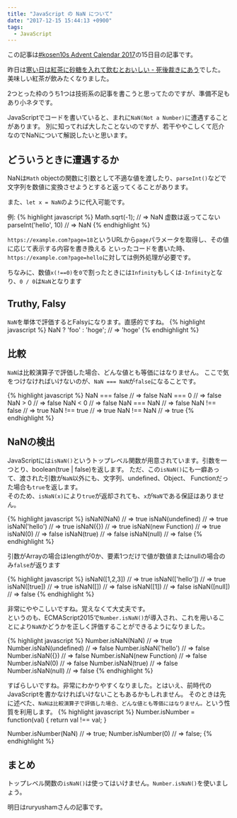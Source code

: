 ```yaml
---
title: "JavaScript の NaN について"
date: "2017-12-15 15:44:13 +0900"
tags:
  - JavaScript
---
```


この記事は[#kosen10s Advent Calendar 2017](https://adventar.org/calendars/2199)の15日目の記事です。

昨日は[寒い日は紅茶に砂糖を入れて飲むとおいしい - 死後裁きにあう](http://cycloneo.hatenablog.com/entry/2017/12/14/215238)でした。
美味しい紅茶が飲みたくなりました。

2つとった枠のうち1つは技術系の記事を書こうと思ってたのですが、準備不足もあり小ネタです。

JavaScriptでコードを書いていると、まれに`NaN(Not a Number)`に遭遇することがあります。
別に知ってれば大したことないのですが、若干ややこしくて厄介なのでNaNについて解説したいと思います。

## どういうときに遭遇するか
NaNは`Math` objectの関数に引数として不適な値を渡したり、`parseInt()`などで文字列を数値に変換させようとすると返ってくることがあります。

また、`let x = NaN`のように代入可能です。

例:
{% highlight javascript %}
Math.sqrt(-1); // => NaN 虚数は返ってこない
parseInt('hello', 10) // => NaN
{% endhighlight %}

`https://example.com?page=18`というURLから`page`パラメータを取得し、その値に応じて表示する内容を書き換える
といったコードを書いた時、`https://example.com?page=hello`に対しては例外処理が必要です。

ちなみに、数値`x(!==0)`を`0`で割ったときには`Infinity`もしくは`-Infinity`となり、`0 / 0`は`NaN`となります

## Truthy, Falsy
`NaN`を単体で評価するとFalsyになります。直感的ですね。
{% highlight javascript %}
NaN ? 'foo' : 'hoge'; // => 'hoge'
{% endhighlight %}

## 比較
`NaN`は比較演算子で評価した場合、どんな値とも等価にはなりません。
ここで気をつけなければいけないのが、`NaN === NaN`が`false`になることです。

{% highlight javascript %}
NaN === false // => false
NaN === 0 // => false
NaN > 0 // => false
NaN < 0 // => false
NaN === NaN // => false
NaN !== false // => true
NaN !== true // => true
NaN !== NaN // => true
{% endhighlight %}

## NaNの検出
JavaScriptには`isNaN()`というトップレベル関数が用意されています。引数を一つとり、boolean(true | false)を返します。
ただ、この`isNaN()`にも一癖あって、渡された引数が`NaN`以外にも、文字列、undefined、Object、 Functionだった場合も`true`を返します。<br>
そのため、`isNaN(x)`により`true`が返却されても、`x`が`NaN`である保証はありません。

{% highlight javascript %}
isNaN(NaN) // => true
isNaN(undefined) // => true
isNaN('hello') // => true
isNaN({}) // => true
isNaN(new Function) // => true
isNaN(0) // => false
isNaN(true) // => false
isNaN(null) // => false
{% endhighlight %}

引数がArrayの場合はlengthが0か、要素1つだけで値が数値またはnullの場合のみ`false`が返ります

{% highlight javascript %}
isNaN([1,2,3]) // => true
isNaN(['hello']) // => true
isNaN([true]) // => true
isNaN([]) // => false
isNaN([1]) // => false
isNaN([null]) // => false
{% endhighlight %}

非常にややこしいですね。覚えなくて大丈夫です。<br>
というのも、ECMAScript2015で`Number.isNaN()`が導入され、これを用いることにより`NaN`かどうかを正しく評価することができるようになりました。

{% highlight javascript %}
Number.isNaN(NaN) // => true
Number.isNaN(undefined) // => false
Number.isNaN('hello') // => false
Number.isNaN({}) // => false
Number.isNaN(new Function) // => false
Number.isNaN(0) // => false
Number.isNaN(true) // => false
Number.isNaN(null) // => false
{% endhighlight %}

すばらしいですね。非常にわかりやすくなりました。とはいえ、前時代のJavaScriptを書かなければいけないこともあるかもしれません。
そのときは先に述べた、`NaNは比較演算子で評価した場合、どんな値とも等価にはなりません。`という性質を利用します。
{% highlight javascript %}
Number.isNumber = function(val) {
  return val !== val;
}

Number.isNumber(NaN) // => true;
Number.isNumber(0) // => false;
{% endhighlight %}

## まとめ
トップレベル関数の`isNaN()`は使ってはいけません。`Number.isNaN()`を使いましょう。


明日はruryushamさんの記事です。
